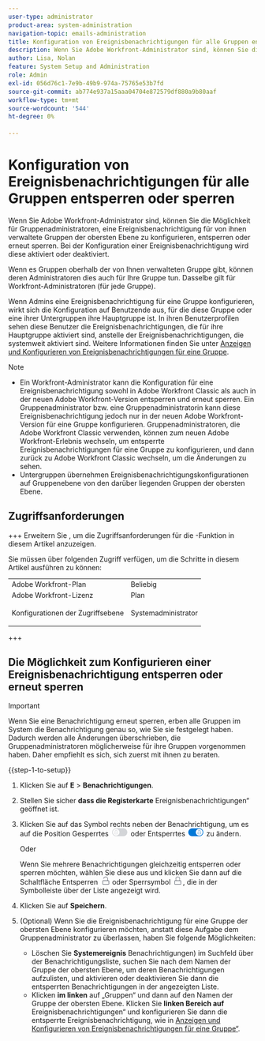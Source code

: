 ```yaml
---
user-type: administrator
product-area: system-administration
navigation-topic: emails-administration
title: Konfiguration von Ereignisbenachrichtigungen für alle Gruppen entsperren oder sperren
description: Wenn Sie Adobe Workfront-Administrator sind, können Sie die Möglichkeit für Gruppenadministratoren, eine Ereignisbenachrichtigung für von ihnen verwaltete Gruppen der obersten Ebene zu konfigurieren, entsperren oder erneut sperren. Bei der Konfiguration einer Ereignisbenachrichtigung wird diese aktiviert oder deaktiviert.
author: Lisa, Nolan
feature: System Setup and Administration
role: Admin
exl-id: 056d76c1-7e9b-49b9-974a-75765e53b7fd
source-git-commit: ab774e937a15aaa04704e872579df880a9b80aaf
workflow-type: tm+mt
source-wordcount: '544'
ht-degree: 0%

---
```


# Konfiguration von Ereignisbenachrichtigungen für alle Gruppen entsperren oder sperren

Wenn Sie Adobe Workfront-Administrator sind, können Sie die Möglichkeit für Gruppenadministratoren, eine Ereignisbenachrichtigung für von ihnen verwaltete Gruppen der obersten Ebene zu konfigurieren, entsperren oder erneut sperren. Bei der Konfiguration einer Ereignisbenachrichtigung wird diese aktiviert oder deaktiviert.

Wenn es Gruppen oberhalb der von Ihnen verwalteten Gruppe gibt, können deren Administratoren dies auch für Ihre Gruppe tun. Dasselbe gilt für Workfront-Administratoren (für jede Gruppe).

Wenn Admins eine Ereignisbenachrichtigung für eine Gruppe konfigurieren, wirkt sich die Konfiguration auf Benutzende aus, für die diese Gruppe oder eine ihrer Untergruppen ihre Hauptgruppe ist. In ihren Benutzerprofilen sehen diese Benutzer die Ereignisbenachrichtigungen, die für ihre Hauptgruppe aktiviert sind, anstelle der Ereignisbenachrichtigungen, die systemweit aktiviert sind. Weitere Informationen finden Sie unter [Anzeigen und Konfigurieren von Ereignisbenachrichtigungen für eine Gruppe](../../../administration-and-setup/manage-groups/create-and-manage-groups/view-and-configure-event-notifications-group.md).

>[!NOTE]
>
>* Ein Workfront-Administrator kann die Konfiguration für eine Ereignisbenachrichtigung sowohl in Adobe Workfront Classic als auch in der neuen Adobe Workfront-Version entsperren und erneut sperren. Ein Gruppenadministrator bzw. eine Gruppenadministratorin kann diese Ereignisbenachrichtigung jedoch nur in der neuen Adobe Workfront-Version für eine Gruppe konfigurieren. Gruppenadministratoren, die Adobe Workfront Classic verwenden, können zum neuen Adobe Workfront-Erlebnis wechseln, um entsperrte Ereignisbenachrichtigungen für eine Gruppe zu konfigurieren, und dann zurück zu Adobe Workfront Classic wechseln, um die Änderungen zu sehen.
>* Untergruppen übernehmen Ereignisbenachrichtigungskonfigurationen auf Gruppenebene von den darüber liegenden Gruppen der obersten Ebene.
>

## Zugriffsanforderungen

+++ Erweitern Sie , um die Zugriffsanforderungen für die -Funktion in diesem Artikel anzuzeigen.

Sie müssen über folgenden Zugriff verfügen, um die Schritte in diesem Artikel ausführen zu können:

<table style="table-layout:auto"> 
 <col> 
 <col> 
 <tbody> 
  <tr> 
   <td role="rowheader">Adobe Workfront-Plan</td> 
   <td>Beliebig</td> 
  </tr> 
  <tr> 
   <td role="rowheader">Adobe Workfront-Lizenz</td> 
   <td>Plan</td> 
  </tr> 
  <tr> 
   <td role="rowheader">Konfigurationen der Zugriffsebene</td> 
   <td> <p>Systemadministrator</p> </td> 
  </tr> 
 </tbody> 
</table>

+++

## Die Möglichkeit zum Konfigurieren einer Ereignisbenachrichtigung entsperren oder erneut sperren

>[!IMPORTANT]
>
>Wenn Sie eine Benachrichtigung erneut sperren, erben alle Gruppen im System die Benachrichtigung genau so, wie Sie sie festgelegt haben. Dadurch werden alle Änderungen überschrieben, die Gruppenadministratoren möglicherweise für ihre Gruppen vorgenommen haben. Daher empfiehlt es sich, sich zuerst mit ihnen zu beraten.

{{step-1-to-setup}}

1. Klicken Sie auf **E** > **Benachrichtigungen**.

1. Stellen Sie sicher **dass die Registerkarte** Ereignisbenachrichtigungen“ geöffnet ist.
1. Klicken Sie auf das Symbol rechts neben der Benachrichtigung, um es auf die Position Gesperrtes ![Sperrsymbol](assets/lock-toggle-button.png) oder Entsperrtes ![Entsperrsymbol](assets/unlock-toggle-button.png) zu ändern.

   Oder

   Wenn Sie mehrere Benachrichtigungen gleichzeitig entsperren oder sperren möchten, wählen Sie diese aus und klicken Sie dann auf die Schaltfläche Entsperren ![Entsperrsymbol](assets/unlock-icon-toolbar.png) oder Sperrsymbol ![Sperrsymbol](assets/lock-icon-locked-qs.png), die in der Symbolleiste über der Liste angezeigt wird.

1. Klicken Sie auf **Speichern**.
1. (Optional) Wenn Sie die Ereignisbenachrichtigung für eine Gruppe der obersten Ebene konfigurieren möchten, anstatt diese Aufgabe dem Gruppenadministrator zu überlassen, haben Sie folgende Möglichkeiten:

   * Löschen Sie **Systemereignis** Benachrichtigungen) im Suchfeld über der Benachrichtigungsliste, suchen Sie nach dem Namen der Gruppe der obersten Ebene, um deren Benachrichtigungen aufzulisten, und aktivieren oder deaktivieren Sie dann die entsperrten Benachrichtigungen in der angezeigten Liste.
   * Klicken **im linken** auf „Gruppen“ und dann auf den Namen der Gruppe der obersten Ebene. Klicken Sie **linken Bereich auf** Ereignisbenachrichtigungen“ und konfigurieren Sie dann die entsperrte Ereignisbenachrichtigung, wie in [Anzeigen und Konfigurieren von Ereignisbenachrichtigungen für eine Gruppe“ &#x200B;](../../../administration-and-setup/manage-groups/create-and-manage-groups/view-and-configure-event-notifications-group.md).
